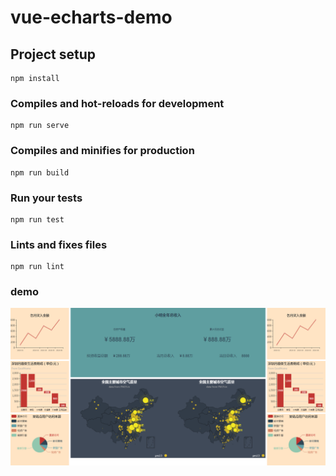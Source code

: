 # vue-echarts-demo

## Project setup
```
npm install
```

### Compiles and hot-reloads for development
```
npm run serve
```

### Compiles and minifies for production
```
npm run build
```

### Run your tests
```
npm run test
```

### Lints and fixes files
```
npm run lint
```
### demo
![image](https://github.com/VYuLinLin/vue-echarts-demo/raw/master/src/assets/demo.png)

